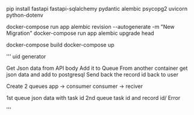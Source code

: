pip install fastapi fastapi-sqlalchemy pydantic alembic psycopg2 uvicorn python-dotenv

docker-compose run app alembic revision --autogenerate -m "New Migration"
docker-compose run app alembic upgrade head

docker-compose build
docker-compose up

'''
uid generator 

Get Json data from API body 
Add it to Queue
From another container get json data and add to postgresql
Send back the record id back to user


Create 2 queues 
app -> consumer
consumer -> reciver

1st queue json data with task id 
2nd queue task id and record id/ Error


'''